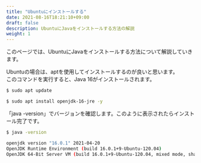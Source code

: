 ```yaml
---
title: "Ubuntuにインストールする"
date: 2021-08-16T18:21:10+09:00
draft: false
description: UbuntuにJavaをインストールする方法の解説
weight: 1
---
```


このページでは、UbuntuにJavaをインストールする方法について解説していきます。

Ubuntuの場合は、aptを使用してインストールするのが良いと思います。  
このコマンドを実行すると、Java 16がインストールされます。
```bash
$ sudo apt update

$ sudo apt install openjdk-16-jre -y
```
「java -version」でバージョンを確認します。このように表示されたらインストール完了です。
```bash
$ java -version

openjdk version "16.0.1" 2021-04-20
OpenJDK Runtime Environment (build 16.0.1+9-Ubuntu-120.04)
OpenJDK 64-Bit Server VM (build 16.0.1+9-Ubuntu-120.04, mixed mode, sharing)
```